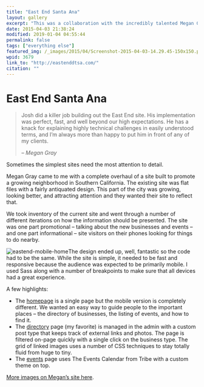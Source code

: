 ```yaml
---
title: "East End Santa Ana"
layout: gallery
excerpt: "This was a collaboration with the incredibly talented Megan Gray. A simple and beautiful design wraps store listings, events, and images. "
date: 2015-04-03 21:38:24
modified: 2019-01-04 04:55:44
permalink: false
tags: ["everything else"]
featured_img: /_images/2015/04/Screenshot-2015-04-03-14.29.45-150x150.png
wpid: 3679
link_to: "http://eastenddtsa.com/"
citation: ""
---
```


# East End Santa Ana

> Josh did a killer job building out the East End site. His implementation was perfect, fast, and well beyond our high expectations. He has a knack for explaining highly technical challenges in easily understood terms, and I’m always more than happy to put him in front of any of my clients.
> 
> *– Megan Gray*

Sometimes the simplest sites need the most attention to detail.

Megan Gray came to me with a complete overhaul of a site built to promote a growing neighborhood in Southern California. The existing site was flat files with a fairly antiquated design. This part of the city was growing, looking better, and attracting attention and they wanted their site to reflect that.

We took inventory of the current site and went through a number of different iterations on how the information should be presented. The site was one part promotional – talking about the new businesses and events – and one part informational – site visitors on their phones looking for things to do nearby.

![eastend-mobile-home](/_images/2015/04/eastend-mobile-home-e1459462536752.png)The design ended up, well, fantastic so the code had to be the same. While the site is simple, it needed to be fast and responsive because the audience was expected to be primarily mobile. I used Sass along with a number of breakpoints to make sure that all devices had a great experience.

A few highlights:

- The [homepage](http://eastenddtsa.com/) is a single page but the mobile version is completely different. We wanted an easy way to guide people to the important places – the directory of businesses, the listing of events, and how to find it.
- The [directory](http://eastenddtsa.com/directory/) page (my favorite) is managed in the admin with a custom post type that keeps track of external links and photos. The page is filtered on-page quickly with a single click on the business type. The grid of linked images uses a number of CSS techniques to stay totally fluid from huge to tiny.
- The [events](http://eastenddtsa.com/events/) page uses The Events Calendar from Tribe with a custom theme on top.

[More images on Megan’s site here](http://houseofgrays.com/portfolio/east-end-santa-ana/).